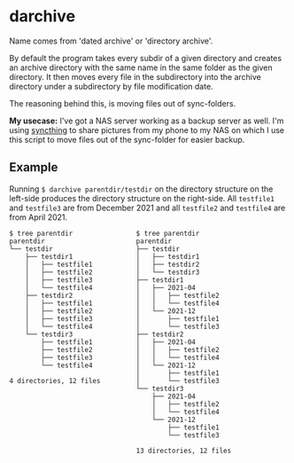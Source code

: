 # darchive
Name comes from 'dated archive' or 'directory archive'.

By default the program takes every subdir of a given directory and creates an archive directory with the same name in the same folder as the given directory. It then moves every file in the subdirectory into the archive directory under a subdirectory by file modification date.

The reasoning behind this, is moving files out of sync-folders.

**My usecase:**
I've got a NAS server working as a backup server as well. I'm using [syncthing](https://syncthing.net/) to share pictures from my phone to my NAS on which I use this script to move files out of the sync-folder for easier backup.

## Example
Running `$ darchive parentdir/testdir` on the directory structure on the left-side produces the directory structure on the right-side.
All `testfile1` and `testfile3` are from December 2021 and all `testfile2` and `testfile4` are from April 2021.
```
$ tree parentdir                $ tree parentdir
parentdir                       parentdir
└── testdir                     ├── testdir
    ├── testdir1                │   ├── testdir1
    │   ├── testfile1           │   ├── testdir2
    │   ├── testfile2           │   └── testdir3
    │   ├── testfile3           ├── testdir1
    │   └── testfile4           │   ├── 2021-04
    ├── testdir2                │   │   ├── testfile2
    │   ├── testfile1           │   │   └── testfile4
    │   ├── testfile2           │   └── 2021-12
    │   ├── testfile3           │       ├── testfile1
    │   └── testfile4           │       └── testfile3
    └── testdir3                ├── testdir2
        ├── testfile1           │   ├── 2021-04
        ├── testfile2           │   │   ├── testfile2
        ├── testfile3           │   │   └── testfile4
        └── testfile4           │   └── 2021-12
                                │       ├── testfile1
4 directories, 12 files         │       └── testfile3
                                └── testdir3
                                    ├── 2021-04
                                    │   ├── testfile2
                                    │   └── testfile4
                                    └── 2021-12
                                        ├── testfile1
                                        └── testfile3

                                13 directories, 12 files
```

